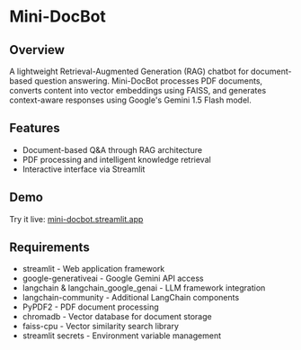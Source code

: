 # Mini-DocBot

## Overview
A lightweight Retrieval-Augmented Generation (RAG) chatbot for document-based question answering. Mini-DocBot processes PDF documents, converts content into vector embeddings using FAISS, and generates context-aware responses using Google's Gemini 1.5 Flash model.

## Features
- Document-based Q&A through RAG architecture
- PDF processing and intelligent knowledge retrieval
- Interactive interface via Streamlit

## Demo
Try it live: [mini-docbot.streamlit.app](https://mini-docbot.streamlit.app/)

## Requirements
- streamlit - Web application framework
- google-generativeai - Google Gemini API access
- langchain & langchain_google_genai - LLM framework integration
- langchain-community - Additional LangChain components
- PyPDF2 - PDF document processing
- chromadb - Vector database for document storage
- faiss-cpu - Vector similarity search library
- streamlit secrets - Environment variable management